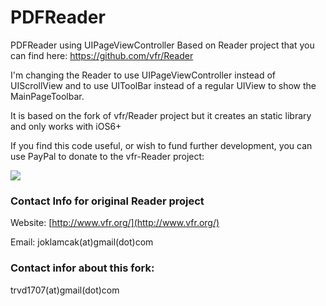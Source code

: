 PDFReader
=========

PDFReader using UIPageViewController 
Based on Reader project that you can find here: https://github.com/vfr/Reader
 
I'm changing the Reader to use UIPageViewController instead of UIScrollView and 
to use UIToolBar instead of a regular UIView to show the MainPageToolbar.

It is based on the fork of vfr/Reader project but it creates an static library and only works with iOS6+

If you find this code useful, or wish to fund further development,
you can use PayPal to donate to the vfr-Reader project:

<a href="https://www.paypal.com/cgi-bin/webscr?cmd=_donations&business=joklamcak@gmail.com&lc=US&item_name=vfr-Reader&no_note=1&currency_code=USD"><img src="https://www.paypalobjects.com/en_US/i/btn/btn_donateCC_LG.gif"/></a>


### Contact Info for original Reader project

Website: [http://www.vfr.org/](http://www.vfr.org/)

Email: joklamcak(at)gmail(dot)com

### Contact infor about this fork:
trvd1707(at)gmail(dot)com
